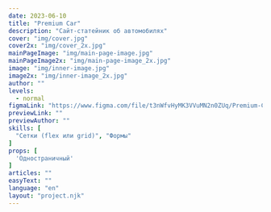 ```yaml
---
date: 2023-06-10
title: "Premium Car"
description: "Сайт-статейник об автомобилях"
cover: "img/cover.jpg"
cover2x: "img/cover_2x.jpg"
mainPageImage: "img/main-page-image.jpg"
mainPageImage2x: "img/main-page-image_2x.jpg"
image: "img/inner-image.jpg"
image2x: "img/inner-image_2x.jpg"
author: ""
levels:
  - normal
figmaLink: "https://www.figma.com/file/t3nWfvHyMK3VVuMN2n0ZUq/Premium-Car-Blog-Template?type=design&node-id=0%3A1&t=7facliQIcq0897FD-1"
previewLink: ""
previewAuthor: ""
skills: [
  "Сетки (flex или grid)", "Формы"
]
props: [
  'Одностраничный'
]
articles: ""
easyText: ""
language: "en"
layout: "project.njk"
---
```

